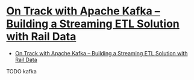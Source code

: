 # [On Track with Apache Kafka – Building a Streaming ETL Solution with Rail Data](https://www.confluent.io/blog/build-streaming-etl-solutions-with-kafka-and-rail-data/)

- [On Track with Apache Kafka – Building a Streaming ETL Solution with Rail Data](#on-track-with-apache-kafka--building-a-streaming-etl-solution-with-rail-data)







TODO kafka